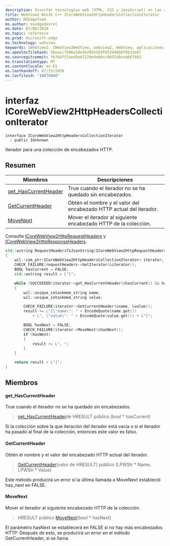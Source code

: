 ```yaml
---
description: Insertar tecnologías web (HTML, CSS y JavaScript) en las aplicaciones nativas con el control Microsoft Edge WebView2
title: WebView2 Win32 C++ ICoreWebView2HttpHeadersCollectionIterator
author: MSEdgeTeam
ms.author: msedgedevrel
ms.date: 07/08/2020
ms.topic: reference
ms.prod: microsoft-edge
ms.technology: webview
keywords: IWebView2, IWebView2WebView, webview2, WebView, aplicaciones Win32, Win32, Edge, ICoreWebView2, ICoreWebView2Controller, control de explorador, HTML Edge, ICoreWebView2HttpHeadersCollectionIterator
ms.openlocfilehash: 56eacc7b06a3de5b29d316df032448b076b33e8f
ms.sourcegitcommit: f6764f57aed9ab7229e4eb6cc8851d0cea667403
ms.translationtype: MT
ms.contentlocale: es-ES
ms.lasthandoff: 07/15/2020
ms.locfileid: "10879040"
---
```

# interfaz ICoreWebView2HttpHeadersCollectionIterator 

```
interface ICoreWebView2HttpHeadersCollectionIterator
  : public IUnknown
```

Iterador para una colección de encabezados HTTP.

## Resumen

 Miembros                        | Descripciones
--------------------------------|---------------------------------------------
[get_HasCurrentHeader](#get_hascurrentheader) | True cuando el iterador no se ha quedado sin encabezados.
[GetCurrentHeader](#getcurrentheader) | Obtén el nombre y el valor del encabezado HTTP actual del iterador.
[MoveNext](#movenext) | Mover el iterador al siguiente encabezado HTTP de la colección.

Consulte [ICoreWebView2HttpRequestHeaders](icorewebview2httprequestheaders.md) y [ICoreWebView2HttpResponseHeaders](icorewebview2httpresponseheaders.md). 
```cpp
std::wstring RequestHeadersToJsonString(ICoreWebView2HttpRequestHeaders* requestHeaders)
{
    wil::com_ptr<ICoreWebView2HttpHeadersCollectionIterator> iterator;
    CHECK_FAILURE(requestHeaders->GetIterator(&iterator));
    BOOL hasCurrent = FALSE;
    std::wstring result = L"[";

    while (SUCCEEDED(iterator->get_HasCurrentHeader(&hasCurrent)) && hasCurrent)
    {
        wil::unique_cotaskmem_string name;
        wil::unique_cotaskmem_string value;

        CHECK_FAILURE(iterator->GetCurrentHeader(&name, &value));
        result += L"{\"name\": " + EncodeQuote(name.get())
            + L", \"value\": " + EncodeQuote(value.get()) + L"}";

        BOOL hasNext = FALSE;
        CHECK_FAILURE(iterator->MoveNext(&hasNext));
        if (hasNext)
        {
            result += L", ";
        }
    }

    return result + L"]";
}
```

## Miembros

#### get_HasCurrentHeader 

True cuando el iterador no se ha quedado sin encabezados.

> [get_HasCurrentHeader](#get_hascurrentheader)de HRESULT público (bool * hasCurrent)

Si la colección sobre la que iteración del iterador está vacía o si el iterador ha pasado al final de la colección, entonces este valor es falso.

#### GetCurrentHeader 

Obtén el nombre y el valor del encabezado HTTP actual del iterador.

> [GetCurrentHeader](#getcurrentheader)(valor de HRESULT) público (LPWStr * Name, LPWStr * Value)

Este método producirá un error si la última llamada a MoveNext estableció has_next en FALSE.

#### MoveNext 

Mover el iterador al siguiente encabezado HTTP de la colección.

> HRESULT público [MoveNext](#movenext)(bool * hasNext)

El parámetro hasNext se establecerá en FALSE si no hay más encabezados HTTP. Después de esto, se producirá un error en el método GetCurrentHeader, si se llama.

